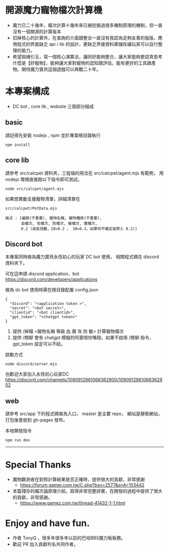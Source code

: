 # 開源魔力寵物檔次計算機

* 魔力已二十幾年，檔次計算十幾年來已被挖掘過很多機制原理的機制，但一直沒有一個開源的計算版本
* 扣掉核心的計算外，在查詢的介面跟整合一直沒有我認為足夠友善的版版，應用程式的界面缺乏 api / lib 的設計，更缺乏界接資料庫儲存讓玩家可以自行整理的能力。
* 希望拋磚引玉，寫一個核心演算法，讓同好能夠整合，讓大家能夠更認真思考什麼是【好寵物】，能夠讓大家對寵物的認知跟評估，能有更好的工具跟產物。期待魔力寶貝這個遊戲可以再戰二十年。

# 本專案構成

* DC bot , core lib , website 三個部分組成

## basic

請記得先安裝 nodejs , npm 並於專案根目錄執行

    npm install

## core lib

請參考 src/calcpet 資料夾，工程端的用法在 src/calcpet/agent.mjs 有範例， 用 nodejs 環境直接跑以下指令即可測試。

    node src/calcpet/agent.mjs

如果想異動支援寵物清單，詳細清單在

    src/calcpet/PetData.mjs

    格式 : [編號(不重要), 寵物名稱, 寵物種族(不重要), 
           血檔次, 攻檔次, 防檔次, 敏檔次, 魔檔次, 
           0.2 (成長倍數，20=0.2 ， 30=0.3，如果你不確定就帶入 0.2)] 

## Discord bot

本專案同時做為魔力寶貝永恆初心的玩家 DC bot 使用， 相關程式碼在 discord 資料夾下。

可在這申請 discord application、bot
https://discord.com/developers/applications

做為 dc bot 使用時需在根目錄配置 config.json

    {
      "discord": "<application token >",
      "secret": "<bot secret>",
      "clientid": "<bot clientid>",
      "gpt_token": "<chatgpt token>"
    }

1. 提供 /掉檔 <寵物名稱 等級 血 魔 攻 防 敏> 計算寵物檔次
2. 提供 /閒聊 會有 chatgpt 模擬的阿蒙陪你嘴砲，如果不啟用 /閒聊 指令，gpt_token 設定可以不給。

啟動方式

    node discord/server.mjs

也歡迎大家加入永恆初心玩家DC
https://discord.com/channels/1090912861066362900/1090912861066362902

## web

請參考 src/app 下的程式碼做為入口， master 是主要 repo， 網站是靜態網站，打包後會放到 gh-pages 發布。

本地開發指令

    npm run dev

---

# Special Thanks

* 魔物觀測者在對照計算結果是否正確時，提供很大的貢獻，非常感謝
    * https://forum.gamer.com.tw/C.php?bsn=2577&snA=153442
* 本篇殘存的檔次論原理介紹，寫得非常完整詳實，在開發的過程中提供了很大的貢獻，非常感謝。
    * https://www.gamez.com.tw/thread-41432-1-1.html

# Enjoy and have fun.

* 作者 TonyQ ，很多年很多年以前的巴哈BBS魔力板板務。
* 歡迎 PR 加入貢獻列名共同作者。

